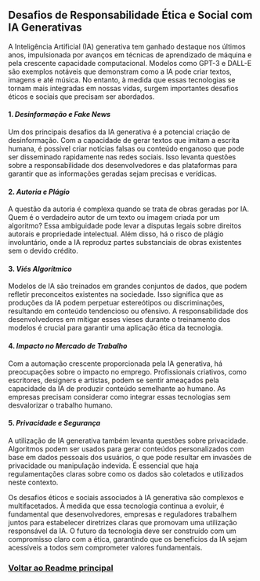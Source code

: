## Desafios de Responsabilidade Ética e Social com IA Generativas

A Inteligência Artificial (IA) generativa tem ganhado destaque nos últimos anos, impulsionada por avanços em técnicas de aprendizado de máquina e pela crescente capacidade computacional. Modelos como GPT-3 e DALL-E são exemplos notáveis que demonstram como a IA pode criar textos, imagens e até música. No entanto, à medida que essas tecnologias se tornam mais integradas em nossas vidas, surgem importantes desafios éticos e sociais que precisam ser abordados.

#### 1. *Desinformação e Fake News*

Um dos principais desafios da IA generativa é a potencial criação de desinformação. Com a capacidade de gerar textos que imitam a escrita humana, é possível criar notícias falsas ou conteúdo enganoso que pode ser disseminado rapidamente nas redes sociais. Isso levanta questões sobre a responsabilidade dos desenvolvedores e das plataformas para garantir que as informações geradas sejam precisas e verídicas.

#### 2. *Autoria e Plágio*

A questão da autoria é complexa quando se trata de obras geradas por IA. Quem é o verdadeiro autor de um texto ou imagem criada por um algoritmo? Essa ambiguidade pode levar a disputas legais sobre direitos autorais e propriedade intelectual. Além disso, há o risco de plágio involuntário, onde a IA reproduz partes substanciais de obras existentes sem o devido crédito.

#### 3. *Viés Algorítmico*

Modelos de IA são treinados em grandes conjuntos de dados, que podem refletir preconceitos existentes na sociedade. Isso significa que as produções da IA podem perpetuar estereótipos ou discriminações, resultando em conteúdo tendencioso ou ofensivo. A responsabilidade dos desenvolvedores em mitigar esses vieses durante o treinamento dos modelos é crucial para garantir uma aplicação ética da tecnologia.

#### 4. *Impacto no Mercado de Trabalho*

Com a automação crescente proporcionada pela IA generativa, há preocupações sobre o impacto no emprego. Profissionais criativos, como escritores, designers e artistas, podem se sentir ameaçados pela capacidade da IA de produzir conteúdo semelhante ao humano. As empresas precisam considerar como integrar essas tecnologias sem desvalorizar o trabalho humano.

#### 5. *Privacidade e Segurança*

A utilização de IA generativa também levanta questões sobre privacidade. Algoritmos podem ser usados para gerar conteúdos personalizados com base em dados pessoais dos usuários, o que pode resultar em invasões de privacidade ou manipulação indevida. É essencial que haja regulamentações claras sobre como os dados são coletados e utilizados neste contexto.


Os desafios éticos e sociais associados à IA generativa são complexos e multifacetados. À medida que essa tecnologia continua a evoluir, é fundamental que desenvolvedores, empresas e reguladores trabalhem juntos para estabelecer diretrizes claras que promovam uma utilização responsável da IA. O futuro da tecnologia deve ser construído com um compromisso claro com a ética, garantindo que os benefícios da IA sejam acessíveis a todos sem comprometer valores fundamentais.

### [Voltar ao Readme principal](../README.md)
